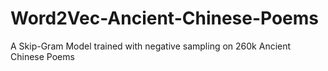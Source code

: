 # Word2Vec-Ancient-Chinese-Poems
A Skip-Gram Model trained with negative sampling on 260k Ancient Chinese Poems
